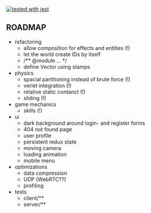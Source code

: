 [![tested with jest](https://img.shields.io/badge/tested_with-jest-99424f.svg)](https://github.com/facebook/jest)

## ROADMAP

- refactoring
  - allow composition for effects and entities (!)
  - let the world create IDs by itself
  - /** @module ... */
  - define Vector using stamps
- physics
  - spacial partitioning instead of brute force (!)
  - verlet integration (!)
  - relative static contanct (!)
  - sliding (!)
- game mechanics
  - skills (!)
- ui
  - dark background around login- and register forms
  - 404 not found page
  - user profile
  - persistent redux state
  - moving camera
  - loading animation
  - mobile menu
- optimizations
  - data compression
  - UDP (WebRTC??)
  - profiling
- tests
  - client/**
  - server/**